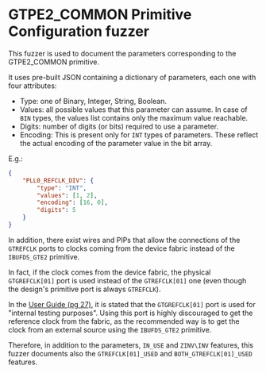 GTPE2\_COMMON Primitive Configuration fuzzer
============================================

This fuzzer is used to document the parameters corresponding to the GTPE2\_COMMON primitive.

It uses pre-built JSON containing a dictionary of parameters, each one with four attributes:

- Type: one of Binary, Integer, String, Boolean.
- Values: all possible values that this parameter can assume. In case of `BIN` types, the values list contains only the maximum value reachable.
- Digits: number of digits (or bits) required to use a parameter.
- Encoding: This is present only for `INT` types of parameters. These reflect the actual encoding of the parameter value in the bit array.

E.g.:

```json
{
    "PLL0_REFCLK_DIV": {
        "type": "INT",
        "values": [1, 2],
        "encoding": [16, 0],
        "digits": 5
    }
}
```

In addition, there exist wires and PIPs that allow the connections of the `GTREFCLK` ports to clocks coming from the device fabric instead of the `IBUFDS_GTE2` primitive.

In fact, if the clock comes from the device fabric, the physical `GTGREFCLK[01]` port is used instead of the `GTREFCLK[01]` one (even though the design's primitive port is always `GTREFCLK`).

In the [User Guide (pg 27)](https://www.xilinx.com/support/documentation/user_guides/ug482_7Series_GTP_Transceivers.pdf), it is stated that the `GTGREFCLK[01]` port is used for "internal testing purposes".
Using this port is highly discouraged to get the reference clock from the fabric, as the recommended way is to get the clock from an external source using the `IBUFDS_GTE2` primitive.

Therefore, in addition to the parameters, `IN_USE` and `ZINV\INV` features, this fuzzer documents also the `GTREFCLK[01]_USED` and `BOTH_GTREFCLK[01]_USED` features.
